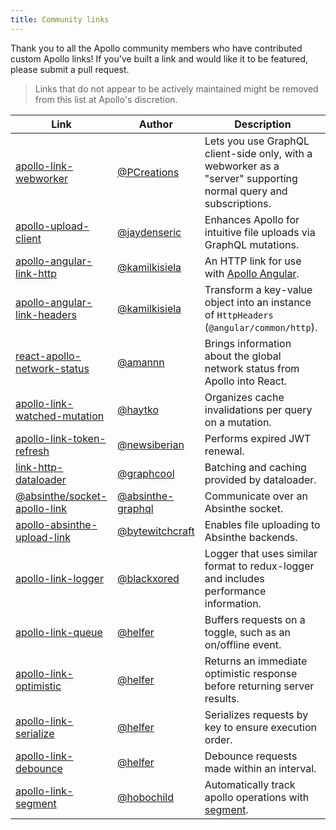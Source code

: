 ```yaml
---
title: Community links
---
```


Thank you to all the Apollo community members who have contributed custom Apollo links! If you've built a link and would like it to be featured, please submit a pull request.

> Links that do not appear to be actively maintained might be removed from this list at Apollo's discretion.

| Link | Author | Description |
|------|--------|-------------|
| [apollo-link-webworker](https://github.com/PCreations/apollo-link-webworker) | [@PCreations](https://github.com/PCreations) | Lets you use GraphQL client-side only, with a webworker as a "server" supporting normal query and subscriptions. |
| [apollo-upload-client](https://github.com/jaydenseric/apollo-upload-client) | [@jaydenseric](https://github.com/jaydenseric) | Enhances Apollo for intuitive file uploads via GraphQL mutations. |
| [apollo-angular-link-http](https://www.npmjs.com/package/apollo-angular-link-http) | [@kamilkisiela](https://github.com/kamilkisiela) | An HTTP link for use with [Apollo Angular](https://apollo-angular.com/). |
| [apollo-angular-link-headers](https://www.npmjs.com/package/apollo-angular-link-headers) | [@kamilkisiela](https://github.com/kamilkisiela) | Transform a key-value object into an instance of `HttpHeaders` (`@angular/common/http`). |
| [react-apollo-network-status](https://github.com/molindo/react-apollo-network-status) | [@amannn](https://github.com/amannn) | Brings information about the global network status from Apollo into React. |
| [apollo-link-watched-mutation](https://github.com/haytko/apollo-link-watched-mutation) | [@haytko](https://github.com/haytko) | Organizes cache invalidations per query on a mutation. |
| [apollo-link-token-refresh](https://github.com/newsiberian/apollo-link-token-refresh) | [@newsiberian](https://github.com/newsiberian) | Performs expired JWT renewal. |
| [link-http-dataloader](https://github.com/graphcool/http-link-dataloader) | [@graphcool](https://github.com/graphcool) | Batching and caching provided by dataloader. |
| [@absinthe/socket-apollo-link](https://github.com/absinthe-graphql/absinthe-socket/tree/master/packages/socket-apollo-link) | [@absinthe-graphql](https://github.com/absinthe-graphql) | Communicate over an Absinthe socket. |
| [apollo-absinthe-upload-link](https://github.com/bytewitchcraft/apollo-absinthe-upload-link) | [@bytewitchcraft](https://github.com/bytewitchcraft) | Enables file uploading to Absinthe backends. |
| [apollo-link-logger](https://github.com/blackxored/apollo-link-logger) | [@blackxored](https://github.com/blackxored) | Logger that uses similar format to redux-logger and includes performance information. |
| [apollo-link-queue](https://github.com/helfer/apollo-link-queue) | [@helfer](https://github.com/helfer) | Buffers requests on a toggle, such as an on/offline event. |
| [apollo-link-optimistic](https://github.com/helfer/apollo-link-optimistic) | [@helfer](https://github.com/helfer) | Returns an immediate optimistic response before returning server results. |
| [apollo-link-serialize](https://github.com/helfer/apollo-link-serialize) | [@helfer](https://github.com/helfer) | Serializes requests by key to ensure execution order. |
| [apollo-link-debounce](https://github.com/helfer/apollo-link-debounce) | [@helfer](https://github.com/helfer) | Debounce requests made within an interval. |
| [apollo-link-segment](https://github.com/hobochild/apollo-link-segment) | [@hobochild](https://github.com/hobochild) | Automatically track apollo operations with [segment](https://segment.com/). |
